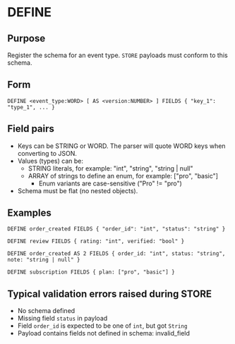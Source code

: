# DEFINE

## Purpose

Register the schema for an event type. `STORE` payloads must conform to this schema.

## Form

```sneldb
DEFINE <event_type:WORD> [ AS <version:NUMBER> ] FIELDS { "key_1": "type_1", ... }
```

## Field pairs

- Keys can be STRING or WORD. The parser will quote WORD keys when converting to JSON.
- Values (types) can be:
  - STRING literals, for example: "int", "string", "string | null"
  - ARRAY of strings to define an enum, for example: ["pro", "basic"]
    - Enum variants are case-sensitive ("Pro" != "pro")
- Schema must be flat (no nested objects).

## Examples

```sneldb
DEFINE order_created FIELDS { "order_id": "int", "status": "string" }
```

```sneldb
DEFINE review FIELDS { rating: "int", verified: "bool" }
```

```sneldb
DEFINE order_created AS 2 FIELDS { order_id: "int", status: "string", note: "string | null" }
```

```sneldb
DEFINE subscription FIELDS { plan: ["pro", "basic"] }
```

## Typical validation errors raised during STORE

- No schema defined
- Missing field `status` in payload
- Field `order_id` is expected to be one of `int`, but got `String`
- Payload contains fields not defined in schema: invalid_field
